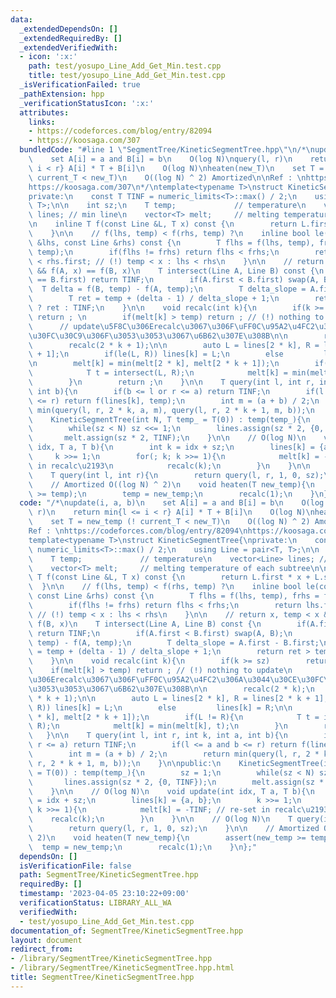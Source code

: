 ```yaml
---
data:
  _extendedDependsOn: []
  _extendedRequiredBy: []
  _extendedVerifiedWith:
  - icon: ':x:'
    path: test/yosupo_Line_Add_Get_Min.test.cpp
    title: test/yosupo_Line_Add_Get_Min.test.cpp
  _isVerificationFailed: true
  _pathExtension: hpp
  _verificationStatusIcon: ':x:'
  attributes:
    links:
    - https://codeforces.com/blog/entry/82094
    - https://koosaga.com/307
  bundledCode: "#line 1 \"SegmentTree/KineticSegmentTree.hpp\"\n/*\nupdate(i, a, b)\n\
    \    set A[i] = a and B[i] = b\n    O(log N)\nquery(l, r)\n    return min{l <=\
    \ i < r} A[i] * T + B[i]\n    O(log N)\nheaten(new_T)\n    set T = new_temp (!\
    \ current_T < new_T)\n    O((log N) ^ 2) Amortized\n\nRef : \nhttps://codeforces.com/blog/entry/82094\n\
    https://koosaga.com/307\n*/\ntemplate<typename T>\nstruct KineticSegmentTree{\n\
    private:\n    const T TINF = numeric_limits<T>::max() / 2;\n    using Line = pair<T,\
    \ T>;\n\n    int sz;\n    T temp;             // temperature\n    vector<Line>\
    \ lines; // min line\n    vector<T> melt;     // melting temperature of each subtree\n\
    \n    inline T f(const Line &L, T x) const {\n        return L.first * x + L.second;\n\
    \    }\n\n    // f(lhs, temp) < f(rhs, temp) ?\n    inline bool le(const Line\
    \ &lhs, const Line &rhs) const {\n        T flhs = f(lhs, temp), frhs = f(rhs,\
    \ temp);\n        if(flhs != frhs) return flhs < frhs;\n        return lhs.first\
    \ < rhs.first; // (!) temp < x : lhs < rhs\n    }\n\n    // return x, temp < x\
    \ && f(A, x) == f(B, x)\n    T intersect(Line A, Line B) const {\n        if(A.first\
    \ == B.first) return TINF;\n        if(A.first < B.first) swap(A, B);\n      \
    \  T delta = f(B, temp) - f(A, temp);\n        T delta_slope = A.first - B.first;\n\
    \        T ret = temp + (delta - 1) / delta_slope + 1;\n        return ret > temp\
    \ ? ret : TINF;\n    }\n\n    void recalc(int k){\n        if(k >= sz)       \
    \ return ; \n        if(melt[k] > temp) return ; // (!) nothing to update\n  \
    \      // update\u5F8C\u306Erecalc\u3067\u306F\uFF0C\u95A2\u4FC2\u306A\u3044\u30CE\
    \u30FC\u30C9\u306F\u3053\u3053\u3067\u6B62\u307E\u308B\n\n        recalc(2 * k);\n\
    \        recalc(2 * k + 1);\n\n        auto L = lines[2 * k], R = lines[2 * k\
    \ + 1];\n        if(le(L, R)) lines[k] = L;\n        else         lines[k] = R;\n\
    \n        melt[k] = min(melt[2 * k], melt[2 * k + 1]);\n        if(L != R){\n\
    \            T t = intersect(L, R);\n            melt[k] = min(melt[k], t);\n\
    \        }\n        return ;\n    }\n\n    T query(int l, int r, int k, int a,\
    \ int b){\n        if(b <= l or r <= a) return TINF;\n        if(l <= a and b\
    \ <= r) return f(lines[k], temp);\n        int m = (a + b) / 2;\n        return\
    \ min(query(l, r, 2 * k, a, m), query(l, r, 2 * k + 1, m, b));\n    }\n\npublic:\n\
    \    KineticSegmentTree(int N, T temp_ = T(0)) : temp(temp_){\n        sz = 1;\n\
    \        while(sz < N) sz <<= 1;\n        lines.assign(sz * 2, {0, TINF});\n \
    \       melt.assign(sz * 2, TINF);\n    }\n\n    // O(log N)\n    void update(int\
    \ idx, T a, T b){\n        int k = idx + sz;\n        lines[k] = {a, b};\n   \
    \     k >>= 1;\n        for(; k; k >>= 1){\n            melt[k] = -TINF; // re-set\
    \ in recalc\u2193\n            recalc(k);\n        }\n    }\n\n    // O(log N)\n\
    \    T query(int l, int r){\n        return query(l, r, 1, 0, sz);\n    }\n\n\
    \    // Amortized O((log N) ^ 2)\n    void heaten(T new_temp){\n        assert(new_temp\
    \ >= temp);\n        temp = new_temp;\n        recalc(1);\n    }\n};\n"
  code: "/*\nupdate(i, a, b)\n    set A[i] = a and B[i] = b\n    O(log N)\nquery(l,\
    \ r)\n    return min{l <= i < r} A[i] * T + B[i]\n    O(log N)\nheaten(new_T)\n\
    \    set T = new_temp (! current_T < new_T)\n    O((log N) ^ 2) Amortized\n\n\
    Ref : \nhttps://codeforces.com/blog/entry/82094\nhttps://koosaga.com/307\n*/\n\
    template<typename T>\nstruct KineticSegmentTree{\nprivate:\n    const T TINF =\
    \ numeric_limits<T>::max() / 2;\n    using Line = pair<T, T>;\n\n    int sz;\n\
    \    T temp;             // temperature\n    vector<Line> lines; // min line\n\
    \    vector<T> melt;     // melting temperature of each subtree\n\n    inline\
    \ T f(const Line &L, T x) const {\n        return L.first * x + L.second;\n  \
    \  }\n\n    // f(lhs, temp) < f(rhs, temp) ?\n    inline bool le(const Line &lhs,\
    \ const Line &rhs) const {\n        T flhs = f(lhs, temp), frhs = f(rhs, temp);\n\
    \        if(flhs != frhs) return flhs < frhs;\n        return lhs.first < rhs.first;\
    \ // (!) temp < x : lhs < rhs\n    }\n\n    // return x, temp < x && f(A, x) ==\
    \ f(B, x)\n    T intersect(Line A, Line B) const {\n        if(A.first == B.first)\
    \ return TINF;\n        if(A.first < B.first) swap(A, B);\n        T delta = f(B,\
    \ temp) - f(A, temp);\n        T delta_slope = A.first - B.first;\n        T ret\
    \ = temp + (delta - 1) / delta_slope + 1;\n        return ret > temp ? ret : TINF;\n\
    \    }\n\n    void recalc(int k){\n        if(k >= sz)        return ; \n    \
    \    if(melt[k] > temp) return ; // (!) nothing to update\n        // update\u5F8C\
    \u306Erecalc\u3067\u306F\uFF0C\u95A2\u4FC2\u306A\u3044\u30CE\u30FC\u30C9\u306F\
    \u3053\u3053\u3067\u6B62\u307E\u308B\n\n        recalc(2 * k);\n        recalc(2\
    \ * k + 1);\n\n        auto L = lines[2 * k], R = lines[2 * k + 1];\n        if(le(L,\
    \ R)) lines[k] = L;\n        else         lines[k] = R;\n\n        melt[k] = min(melt[2\
    \ * k], melt[2 * k + 1]);\n        if(L != R){\n            T t = intersect(L,\
    \ R);\n            melt[k] = min(melt[k], t);\n        }\n        return ;\n \
    \   }\n\n    T query(int l, int r, int k, int a, int b){\n        if(b <= l or\
    \ r <= a) return TINF;\n        if(l <= a and b <= r) return f(lines[k], temp);\n\
    \        int m = (a + b) / 2;\n        return min(query(l, r, 2 * k, a, m), query(l,\
    \ r, 2 * k + 1, m, b));\n    }\n\npublic:\n    KineticSegmentTree(int N, T temp_\
    \ = T(0)) : temp(temp_){\n        sz = 1;\n        while(sz < N) sz <<= 1;\n \
    \       lines.assign(sz * 2, {0, TINF});\n        melt.assign(sz * 2, TINF);\n\
    \    }\n\n    // O(log N)\n    void update(int idx, T a, T b){\n        int k\
    \ = idx + sz;\n        lines[k] = {a, b};\n        k >>= 1;\n        for(; k;\
    \ k >>= 1){\n            melt[k] = -TINF; // re-set in recalc\u2193\n        \
    \    recalc(k);\n        }\n    }\n\n    // O(log N)\n    T query(int l, int r){\n\
    \        return query(l, r, 1, 0, sz);\n    }\n\n    // Amortized O((log N) ^\
    \ 2)\n    void heaten(T new_temp){\n        assert(new_temp >= temp);\n      \
    \  temp = new_temp;\n        recalc(1);\n    }\n};"
  dependsOn: []
  isVerificationFile: false
  path: SegmentTree/KineticSegmentTree.hpp
  requiredBy: []
  timestamp: '2023-04-05 23:10:22+09:00'
  verificationStatus: LIBRARY_ALL_WA
  verifiedWith:
  - test/yosupo_Line_Add_Get_Min.test.cpp
documentation_of: SegmentTree/KineticSegmentTree.hpp
layout: document
redirect_from:
- /library/SegmentTree/KineticSegmentTree.hpp
- /library/SegmentTree/KineticSegmentTree.hpp.html
title: SegmentTree/KineticSegmentTree.hpp
---
```

